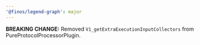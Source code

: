 ```yaml
---
'@finos/legend-graph': major
---
```


**BREAKING CHANGE:** Removed `V1_getExtraExecutionInputCollectors` from PureProtocolProcessorPlugin.